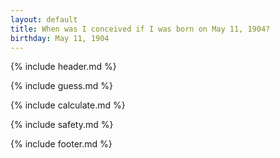 ```yaml
---
layout: default
title: When was I conceived if I was born on May 11, 1904?
birthday: May 11, 1904
---
```


{% include header.md %}

{% include guess.md %}

{% include calculate.md %}

{% include safety.md %}

{% include footer.md %}



